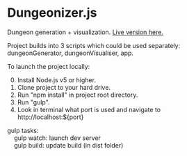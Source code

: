 # Dungeonizer.js

Dungeon generation + visualization.
[Live version here.](https://mlknz.github.io/Dungeonizer.js/)

Project builds into 3 scripts which could be used separately: dungeonGenerator, dungeonVisualiser, app.

To launch the project locally:

0. Install Node.js v5 or higher.
1. Clone project to your hard drive.
2. Run "npm install" in project root directory.
4. Run "gulp".
5. Look in terminal what port is used and navigate to http://localhost:${port}

gulp tasks:  
&nbsp;&nbsp;&nbsp;&nbsp;gulp watch: launch dev server  
&nbsp;&nbsp;&nbsp;&nbsp;gulp build: update build (in dist folder)
